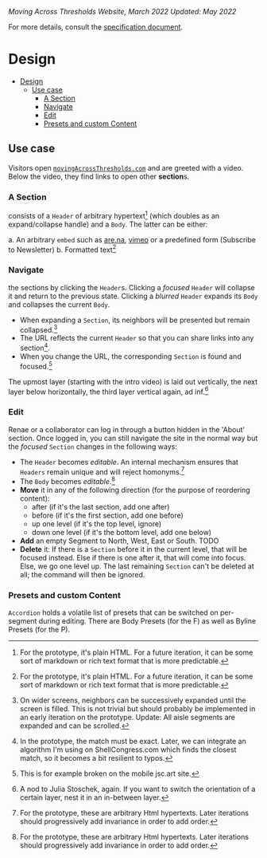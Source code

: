 _Moving Across Thresholds Website, March 2022_
_Updated: May 2022_

For more details, consult the [specification document](SPECIFICATION.md).

# Design

- [Design](#design)
  - [Use case](#use-case)
    - [A Section](#a-section)
    - [Navigate](#navigate)
    - [Edit](#edit)
    - [Presets and custom Content](#presets-and-custom-content)

## Use case
Visitors open [`movingAcrossThresholds.com`](movingAcrossThresholds.com) and are greeted with a video. Below the video, they find links to open other **section**s.

### A Section
consists of a `Header` of arbitrary hypertext[^1] (which doubles as an expand/collapse handle) and a `Body`. The latter can be either:

a. An arbitrary `embed` such as [are.na](are.na), [vimeo](vimeo.com) or a predefined form (Subscribe to Newsletter)
b. Formatted text[^1]

[^1]: For the prototype, it's plain HTML. For a future iteration, it can be some sort of markdown or rich text format that is more predictable.

### Navigate
the sections by clicking the `Header`s. Clicking a _focused_ `Header` will collapse it and return to the previous state. Clicking a _blurred_ `Header` expands its `Body` and collapses the current `Body`. 

- When expanding a `Section`, its neighbors will be presented but remain collapsed.[^2]
- The URL reflects the current `Header` so that you can share links into any section[^3].
- When you change the URL, the corresponding `Section` is found and focused.[^4]

The upmost layer (starting with the intro video) is laid out vertically, the next layer below horizontally, the third layer vertical again, ad inf.[^5]


[^2]: On wider screens, neighbors can be successively expanded until the screen is filled. This is not trivial but should probably be implemented in an early iteration on the prototype. Update: All aisle segments are expanded and can be scrolled.
[^3]: In the prototype, the match must be exact. Later, we can integrate an algorithm I'm using on ShellCongress.com which finds the closest match, so it becomes a bit resilient to typos.
[^4]: This is for example broken on the mobile jsc.art site.
[^5]: A nod to Julia Stoschek, again. If you want to switch the orientation of a certain layer, nest it in an in-between layer.

### Edit
Renae or a collaborator can log in through a button hidden in the 'About' section. Once logged in, you can still navigate the site in the normal way but the _focused_ `Section` changes in the following ways:

- The `Header` becomes _editable_. An internal mechanism ensures that `Headers` remain unique and will reject homonyms.[^7]
- The `Body` becomes _editable_.[^7]
- **Move** it in any of the following direction (for the purpose of reordering content):
    - after (if it's the last section, add one after)
    - before (if it's the first section, add one before)
    - up one level (if it's the top level, ignore)
    - down one level (if it's the bottom level, add one below)
- **Add** an empty Segment to North, West, East or South. TODO
- **Delete** it: If there is a `Section` before it in the current level, that will be focused instead. Else if there is one after it, that will come into focus. Else, we go one level up. The last remaining `Section` can't be deleted at all; the command will then be ignored.

[^7]: For the prototype, these are arbitrary Html hypertexts. Later iterations should progressively add invariance in order to add order.


### Presets and custom Content
`Accordion` holds a volatile list of presets that can be switched on per-segment during editing. There are Body Presets (for the F) as well as Byline Presets (for the P).

